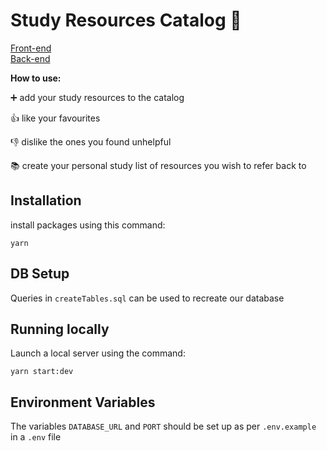 # Study Resources Catalog 📖

[Front-end](https://c7c3-study-resource-catalog.netlify.app/)\
[Back-end](https://c7c3-study-resource-catalog-backend.onrender.com)

**How to use:**

➕ add your study resources to the catalog

👍 like your favourites

👎 dislike the ones you found unhelpful

📚 create your personal study list of resources you wish to refer back to

## Installation

install packages using this command:

`yarn`

## DB Setup

Queries in `createTables.sql` can be used to recreate our database

## Running locally

Launch a local server using the command:

`yarn start:dev`

## Environment Variables

The variables `DATABASE_URL` and `PORT` should be set up as per `.env.example` in a `.env` file
